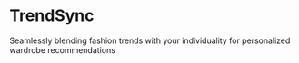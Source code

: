 # TrendSync
Seamlessly blending fashion trends with your individuality for personalized wardrobe recommendations
